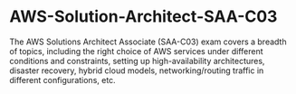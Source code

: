 # AWS-Solution-Architect-SAA-C03
The AWS Solutions Architect Associate (SAA-C03) exam covers a breadth of topics, including the right choice of AWS services under different conditions and constraints, setting up high-availability architectures, disaster recovery, hybrid cloud models, networking/routing traffic in different configurations, etc.